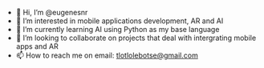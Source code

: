 - 👋 Hi, I’m @eugenesnr
- 👀 I’m interested in mobile applications development, AR and AI
- 🌱 I’m currently learning AI using Python as my base language
- 💞️ I’m looking to collaborate on projects that deal with intergrating mobile apps and AR
- 📫 How to reach me on email: tlotlolebotse@gmail.com

<!---
eugenesnr/eugenesnr is a ✨ special ✨ repository because its `README.md` (this file) appears on your GitHub profile.
You can click the Preview link to take a look at your changes.
--->
